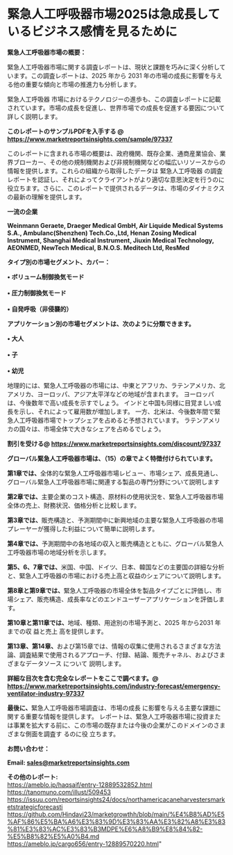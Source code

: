 # 緊急人工呼吸器市場2025は急成長しているビジネス感情を見るために

<strong><b>緊急人工呼吸器市場の概要：</b></strong>

緊急人工呼吸器市場に関する調査レポートは、現状と課題を巧みに深く分析しています。この調査レポートは、2025 年から 2031 年の市場の成長に影響を与える他の重要な傾向と市場の推進力も分析します。

緊急人工呼吸器 市場におけるテクノロジーの進歩も、この調査レポートに記載されています。市場の成長を促進し、世界市場での成長を促進する要因について詳しく説明します。

<strong>このレポートのサンプルPDFを入手する @ <a href=https://www.marketreportsinsights.com/sample/97337>https://www.marketreportsinsights.com/sample/97337</a></strong>

このレポートに含まれる市場の概要は、政府機関、既存企業、通商産業協会、業界ブローカー、その他の規制機関および非規制機関などの幅広いリソースからの情報を提供します。これらの組織から取得したデータは 緊急人工呼吸器 の調査レポートを認証し、それによってクライアントがより適切な意思決定を行うのに役立ちます。さらに、このレポートで提供されるデータは、市場のダイナミクスの最新の理解を提供します。

<strong>一流の企業</strong>

<strong><b>Weinmann Geraete, Draeger Medical GmbH, Air Liquide Medical Systems S.A., Ambulanc(Shenzhen) Tech.Co.,Ltd, Henan Zosing Medical Instrument, Shanghai Medical Instrument, Jiuxin Medical Technology, AEONMED, NewTech Medical, B.N.O.S. Meditech Ltd, ResMed</b></strong>

<strong><b>タイプ別の市場セグメント、カバー：</b></strong>

<strong>• ボリューム制御換気モード<br><br>• 圧力制御換気モード<br><br>• 自発呼吸（非侵襲的）</strong>

<strong><b>アプリケーション別の市場セグメントは、次のように分類できます。</b></strong>

<strong>• 大人<br><br>• 子<br><br>• 幼児</strong>

 地理的には、緊急人工呼吸器の市場には、中東とアフリカ、ラテンアメリカ、北アメリカ、ヨーロッパ、アジア太平洋などの地域が含まれます。 ヨーロッパは、今後数年で高い成長を示すでしょう。 インドと中国も同様に目覚ましい成長を示し、それによって雇用数が増加します。 一方、北米は、今後数年間で緊急人工呼吸器市場でトップシェアを占めると予想されています。 ラテンアメリカの国々は、市場全体で大きなシェアを占めるでしょう。

<strong>割引を受ける@ <a href=https://www.marketreportsinsights.com/discount/97337>https://www.marketreportsinsights.com/discount/97337</a></strong>

<strong><b>グローバル緊急人工呼吸器市場は、（15）の章でよく特徴付けられています。</b></strong>

<strong><b>第</b></strong><strong><b>1章では、</b></strong>全体的な緊急人工呼吸器市場レビュー、市場シェア、成長見通し、グローバル緊急人工呼吸器市場に関連する製品の専門分野について説明します

<strong><b>第2章では、</b></strong>主要企業のコスト構造、原材料の使用状況を、緊急人工呼吸器市場全体の売上、財務状況、価格分析と比較します。

<strong><b>第3章では、</b></strong>販売構造と、予測期間中に新興地域の主要な緊急人工呼吸器の市場プレーヤーが獲得した利益について簡単に説明します。

<strong><b>第4章では、</b></strong>予測期間中の各地域の収入と販売構造とともに、グローバル緊急人工呼吸器市場の地域分析を示します。

<strong><b>第5、6、7章では、</b></strong>米国、中国、ドイツ、日本、韓国などの主要国の詳細な分析と、緊急人工呼吸器の市場における売上高と収益のシェアについて説明します。

<strong><b>第8章と第9章では、</b></strong>緊急人工呼吸器の市場全体を製品タイプごとに評価し、市場シェア、販売構造、成長率などのエンドユーザーアプリケーションを評価します。

<strong><b>第10章と第11章では、</b></strong>地域、種類、用途別の市場予測と、2025 年から2031 年までの収 益と売上 高を提供します。

<strong><b>第13章、第14章、</b></strong>および第15章では、情報の収集に使用されるさまざまな方法論、調査結果で使用されるアプローチ、付録、結論、販売チャネル、およびさまざまなデータソース について 説明します。

<strong>詳細な目次を含む完全なレポートをここで調べます。@ <a href=https://www.marketreportsinsights.com/industry-forecast/emergency-ventilator-industry-97337>https://www.marketreportsinsights.com/industry-forecast/emergency-ventilator-industry-97337</a></strong>

<strong><b>最後に、</b></strong>緊急人工呼吸器市場調査は、市場の成長 に影響を</a>与える主要な課題に関する重要な情報を提供します。 レポートは、緊急人工呼吸器市場に投資または事業を拡大する前に、この市場の既存または今後の企業がこのドメインのさまざまな側面を調査す るのに役 立ちます。

<strong><b>お問い合わせ：</b></strong>

<strong>Email: </strong><a href=mailto:sales@marketreportsinsights.com><strong>sales@marketreportsinsights.com</strong></a>

<strong>その他のレポート:</strong>
<br>
<a href=https://ameblo.jp/haqsaif/entry-12889532852.html>https://ameblo.jp/haqsaif/entry-12889532852.html</a>
<br>
<a href=https://tanomuno.com/illust/509453>https://tanomuno.com/illust/509453</a>
<br>
<a href=https://issuu.com/reportsinsights24/docs/northamericacaneharvestersmarketstrategicforecasti>https://issuu.com/reportsinsights24/docs/northamericacaneharvestersmarketstrategicforecasti</a>
<br>
<a href=https://github.com/Hindavi23/marketgrowthh/blob/main/%E4%B8%AD%E5%AF%86%E5%BA%A6%E3%83%9D%E3%83%AA%E3%82%A8%E3%83%81%E3%83%AC%E3%83%B3MDPE%E6%A8%B9%E8%84%82-%E5%B8%82%E5%A0%B4.md>https://github.com/Hindavi23/marketgrowthh/blob/main/%E4%B8%AD%E5%AF%86%E5%BA%A6%E3%83%9D%E3%83%AA%E3%82%A8%E3%83%81%E3%83%AC%E3%83%B3MDPE%E6%A8%B9%E8%84%82-%E5%B8%82%E5%A0%B4.md</a>
<br>
<a href=https://ameblo.jp/cargo656/entry-12889570220.html>https://ameblo.jp/cargo656/entry-12889570220.html</a>"
